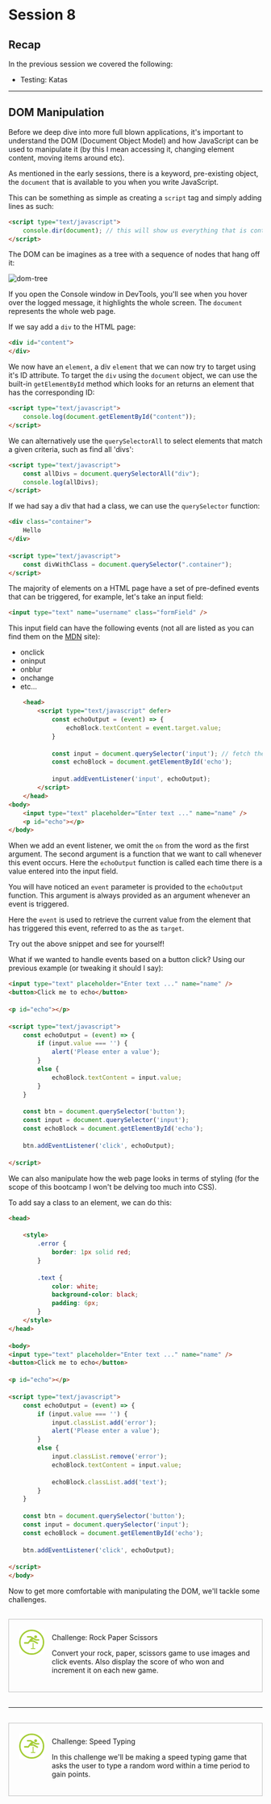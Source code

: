 # Session 8

## Recap

In the previous session we covered the following:

- Testing: Katas

---

## DOM Manipulation

Before we deep dive into more full blown applications, it's important to understand the DOM (Document Object Model) and how JavaScript can be used to manipulate it (by this I mean accessing it, changing element content, moving items around etc).

As mentioned in the early sessions, there is a keyword, pre-existing object, the `document` that is available to you when you write JavaScript.

This can be something as simple as creating a `script` tag and simply adding lines as such:

```HTML
<script type="text/javascript">
    console.dir(document); // this will show us everything that is contained inside the 'document'
</script>
```

The DOM can be imagines as a tree with a sequence of nodes that hang off it:

![dom-tree](dom-tree.gif)

If you open the Console window in DevTools, you'll see when you hover over the logged message, it highlights the whole screen. The `document` represents the whole web page.

If we say add a `div` to the HTML page:

```HTML
<div id="content">
</div>
```

We now have an `element`, a div `element` that we can now try to target using it's ID attribute. To target the `div` using the `document` object, we can use the built-in  `getElementById` method which looks for an returns an element that has the corresponding ID:

```HTML
<script type="text/javascript">
    console.log(document.getElementById("content"));
</script>
```

We can alternatively use the `querySelectorAll` to select elements that match a given criteria, such as find all 'divs':

```HTML
<script type="text/javascript">
    const allDivs = document.querySelectorAll("div");
    console.log(allDivs);
</script>
```

If we had say a div that had a class, we can use the `querySelector` function:

```HTML
<div class="container">
    Hello
</div>

<script type="text/javascript">
    const divWithClass = document.querySelector(".container");
</script>
```

The majority of elements on a HTML page have a set of pre-defined events that can be triggered, for example, let's take an input field:

```HTML
<input type="text" name="username" class="formField" />
```

This input field can have the following events (not all are listed as you can find them on the [MDN](https://developer.mozilla.org/en-US/docs/Web/API/HTMLElement/input_event) site):

- onclick
- oninput
- onblur
- onchange
- etc...

```HTML
    <head>
        <script type="text/javascript" defer>
            const echoOutput = (event) => {
                echoBlock.textContent = event.target.value;
            }

            const input = document.querySelector('input'); // fetch the only input on the page
            const echoBlock = document.getElementById('echo');

            input.addEventListener('input', echoOutput);
        </script>
    </head>
<body>
    <input type="text" placeholder="Enter text ..." name="name" />
    <p id="echo"></p>
</body>
```

When we add an event listener, we omit the `on` from the word as the first argument. The second argument is a function that we want to call whenever this event occurs. Here the `echoOutput` function is called each time there is a value entered into the input field.

You will have noticed an `event` parameter is provided to the `echoOutput` function. This argument is always provided as an argument whenever an event is triggered.

Here the `event` is used to retrieve the current value from the element that has triggered this event, referred to as the as `target`.

Try out the above snippet and see for yourself!

What if we wanted to handle events based on a button click? Using our previous example (or tweaking it should I say):

```HTML
<input type="text" placeholder="Enter text ..." name="name" />
<button>Click me to echo</button>

<p id="echo"></p>

<script type="text/javascript">
    const echoOutput = (event) => {
        if (input.value === '') {
            alert('Please enter a value');
        }
        else {
            echoBlock.textContent = input.value;
        }
    }

    const btn = document.querySelector('button');
    const input = document.querySelector('input');
    const echoBlock = document.getElementById('echo');

    btn.addEventListener('click', echoOutput);

</script>
```

We can also manipulate how the web page looks in terms of styling (for the scope of this bootcamp I won't be delving too much into CSS).

To add say a class to an element, we can do this:

```HTML
<head>

    <style>
        .error {
            border: 1px solid red;
        }

        .text {
            color: white;
            background-color: black;
            padding: 6px;
        }
    </style>
</head>

<body>
<input type="text" placeholder="Enter text ..." name="name" />
<button>Click me to echo</button>

<p id="echo"></p>

<script type="text/javascript">
    const echoOutput = (event) => {
        if (input.value === '') {
            input.classList.add('error');
            alert('Please enter a value');
        }
        else {
            input.classList.remove('error');
            echoBlock.textContent = input.value;

            echoBlock.classList.add('text');
        }
    }

    const btn = document.querySelector('button');
    const input = document.querySelector('input');
    const echoBlock = document.getElementById('echo');

    btn.addEventListener('click', echoOutput);

</script>
</body>
```

Now to get more comfortable with manipulating the DOM, we'll tackle some challenges.

<div style="text-align: left; padding: 20px 10px; border: 1px solid silver; margin: 30px 0px;">
<img style="margin-left: 10px" src="./challenge.png" width="50" height="50" />
<div style="margin-top: -60px; margin-left: 75px;">
<p>Challenge: Rock Paper Scissors</p>

Convert your rock, paper, scissors game to use images and click events. Also display the score of who won and increment it on each new game.

</div>
</div>

---

<div style="text-align: left; padding: 20px 10px; border: 1px solid silver; margin: 30px 0px;">
<img style="margin-left: 10px" src="./challenge.png" width="50" height="50" />
<div style="margin-top: -60px; margin-left: 75px;">
<p>Challenge: Speed Typing</p>

In this challenge we'll be making a speed typing game that asks the user to type a random word within a time period to gain points.
</div>
</div>